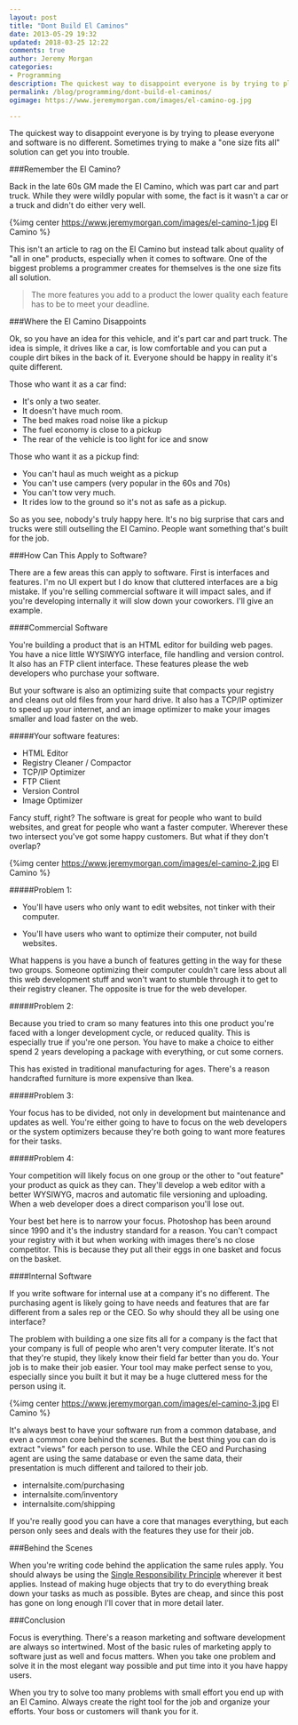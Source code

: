 ```yaml
---
layout: post
title: "Dont Build El Caminos"
date: 2013-05-29 19:32
updated: 2018-03-25 12:22
comments: true
author: Jeremy Morgan
categories: 
- Programming
description: The quickest way to disappoint everyone is by trying to please everyone and software is no different. Sometimes trying to make a one size fits all solution can get you into trouble.
permalink: /blog/programming/dont-build-el-caminos/
ogimage: https://www.jeremymorgan.com/images/el-camino-og.jpg

---
```

The quickest way to disappoint everyone is by trying to please everyone and software is no different. Sometimes trying to make a "one size fits all" solution can get you into trouble. 

<!-- more -->

###Remember the El Camino? 

Back in the late 60s GM made the El Camino, which was part car and part truck. While they were wildly popular with some, the fact is it wasn't a car or a truck and didn't do either very well. 

{%img center https://www.jeremymorgan.com/images/el-camino-1.jpg El Camino %}

This isn't an article to rag on the El Camino but instead talk about quality of "all in one" products, especially when it comes to software. One of the biggest problems a programmer creates for themselves is the one size fits all solution. 

>The more features you add to a product the lower quality each feature has to be to meet your deadline. 

###Where the El Camino Disappoints

Ok, so you have an idea for this vehicle, and it's part car and part truck. The idea is simple, it drives like a car, is low comfortable and you can put a couple dirt bikes in the back of it. Everyone should be happy in reality it's quite different. 

Those who want it as a car find:

* It's only a two seater.
* It doesn't have much room. 
* The bed makes road noise like a pickup
* The fuel economy is close to a pickup
* The rear of the vehicle is too light for ice and snow

Those who want it as a pickup find:

* You can't haul as much weight as a pickup
* You can't use campers (very popular in the 60s and 70s)
* You can't tow very much. 
* It rides low to the ground so it's not as safe as a pickup. 

So as you see, nobody's truly happy here. It's no big surprise that cars and trucks were still outselling the El Camino. People want something that's built for the job. 

###How Can This Apply to Software? 

There are a few areas this can apply to software. First is interfaces and features. I'm no UI expert but I do know that cluttered interfaces are a big mistake. If you're selling commercial software it will impact sales, and if you're developing internally it will slow down your coworkers. I'll give an example. 

####Commercial Software

You're building a product that is an HTML editor for building web pages. You have a nice little WYSIWYG interface, file handling and version control. It also has an FTP client interface. These features please the web developers who purchase your software.

But your software is also an optimizing suite that compacts your registry and cleans out old files from your hard drive. It also has a TCP/IP optimizer to speed up your internet, and an image optimizer to make your images smaller and load faster on the web.  

#####Your software features:

* HTML Editor
* Registry Cleaner / Compactor
* TCP/IP Optimizer
* FTP Client
* Version Control
* Image Optimizer

Fancy stuff, right? The software is great for people who want to build websites, and great for people who want a faster computer. Wherever these two intersect you've got some happy customers. But what if they don't overlap? 

{%img center https://www.jeremymorgan.com/images/el-camino-2.jpg El Camino %}

#####Problem 1:

* You'll have users who only want to edit websites, not tinker with their computer. 

* You'll have users who want to optimize their computer, not build websites. 

What happens is you have a bunch of features getting in the way for these two groups. Someone optimizing their computer couldn't care less about all this web development stuff and won't want to stumble through it to get to their registry cleaner. The opposite is true for the web developer.

#####Problem 2:

Because you tried to cram so many features into this one product you're faced with a longer development cycle, or reduced quality. This is especially true if you're one person. You have to make a choice to either spend 2 years developing a package with everything, or cut some corners. 

This has existed in traditional manufacturing for ages. There's a reason handcrafted furniture is more expensive than Ikea.

#####Problem 3:

Your focus has to be divided, not only in development but maintenance and updates as well. You're either going to have to focus on the web developers or the system optimizers because they're both going to want more features for their tasks. 

#####Problem 4: 

Your competition will likely focus on one group or the other to "out feature" your product as quick as they can. They'll develop a web editor with a better WYSIWYG, macros and automatic file versioning and uploading. When a web developer does a direct comparison you'll lose out. 


Your best bet here is to narrow your focus. Photoshop has been around since 1990 and it's the industry standard for a reason. You can't compact your registry with it but when working with images there's no close competitor. This is because they put all their eggs in one basket and focus on the basket.

####Internal Software

If you write software for internal use at a company it's no different. The purchasing agent is likely going to have needs and features that are far different from a sales rep or the CEO. So why should they all be using one interface?

The problem with building a one size fits all for a company is the fact that your company is full of people who aren't very computer literate. It's not that they're stupid, they likely know their field far better than you do. Your job is to make their job easier. Your tool may make perfect sense to you, especially since you built it but it may be a huge cluttered mess for the person using it. 

{%img center https://www.jeremymorgan.com/images/el-camino-3.jpg El Camino %}

It's always best to have your software run from a common database, and even a common core behind the scenes. But the best thing you can do is extract "views" for each person to use. While the CEO and Purchasing agent are using the same database or even the same data, their presentation is much different and tailored to their job. 

* internalsite.com/purchasing
* internalsite.com/inventory
* internalsite.com/shipping

If you're really good you can have a core that manages everything, but each person only sees and deals with the features they use for their job. 


###Behind the Scenes

When you're writing code behind the application the same rules apply. You should always be using the <a href="/blog/programming/single-responsibility-principle/">Single Responsibility Principle</a> wherever it best applies. Instead of making huge objects that try to do everything break down your tasks as much as possible. Bytes are cheap, and since this post has gone on long enough I'll cover that in more detail later. 


###Conclusion

Focus is everything. There's a reason marketing and software development are always so intertwined. Most of the basic rules of marketing apply to software just as well and focus matters. When you take one problem and solve it in the most elegant way possible and put time into it you have happy users. 

When you try to solve too many problems with small effort you end up with an El Camino. Always create the right tool for the job and organize your efforts. Your boss or customers will thank you for it. 







